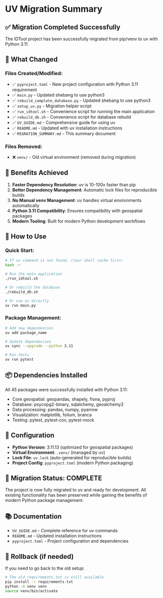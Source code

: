 # UV Migration Summary

## ✅ Migration Completed Successfully

The IDTool project has been successfully migrated from pip/venv to uv with Python 3.11.

## 🔄 What Changed

### Files Created/Modified:
- ✅ `pyproject.toml` - New project configuration with Python 3.11 requirement
- ✅ `main.py` - Updated shebang to use python3
- ✅ `rebuild_complete_database.py` - Updated shebang to use python3
- ✅ `setup_uv.py` - Migration helper script
- ✅ `run_idtool.sh` - Convenience script for running the main application
- ✅ `rebuild_db.sh` - Convenience script for database rebuild
- ✅ `UV_GUIDE.md` - Comprehensive guide for using uv
- ✅ `README.md` - Updated with uv installation instructions
- ✅ `MIGRATION_SUMMARY.md` - This summary document

### Files Removed:
- ❌ `venv/` - Old virtual environment (removed during migration)

## 🎯 Benefits Achieved

1. **Faster Dependency Resolution**: uv is 10-100x faster than pip
2. **Better Dependency Management**: Automatic lock files for reproducible builds
3. **No Manual venv Management**: uv handles virtual environments automatically
4. **Python 3.11 Compatibility**: Ensures compatibility with geospatial packages
5. **Modern Tooling**: Built for modern Python development workflows

## 🚀 How to Use

### Quick Start:
```bash
# If uv command is not found, clear shell cache first:
hash -r

# Run the main application
./run_idtool.sh

# Or rebuild the database
./rebuild_db.sh

# Or use uv directly
uv run main.py
```

### Package Management:
```bash
# Add new dependencies
uv add package_name

# Update dependencies
uv sync --upgrade --python 3.11

# Run tests
uv run pytest
```

## 📦 Dependencies Installed

All 45 packages were successfully installed with Python 3.11:
- Core geospatial: geopandas, shapely, fiona, pyproj
- Database: psycopg2-binary, sqlalchemy, geoalchemy2
- Data processing: pandas, numpy, pyarrow
- Visualization: matplotlib, folium, branca
- Testing: pytest, pytest-cov, pytest-mock

## 🔧 Configuration

- **Python Version**: 3.11.13 (optimized for geospatial packages)
- **Virtual Environment**: `.venv/` (managed by uv)
- **Lock File**: `uv.lock` (auto-generated for reproducible builds)
- **Project Config**: `pyproject.toml` (modern Python packaging)

## 🎉 Migration Status: COMPLETE

The project is now fully migrated to uv and ready for development. All existing functionality has been preserved while gaining the benefits of modern Python package management.

## 📚 Documentation

- `UV_GUIDE.md` - Complete reference for uv commands
- `README.md` - Updated installation instructions
- `pyproject.toml` - Project configuration and dependencies

## 🔄 Rollback (if needed)

If you need to go back to the old setup:
```bash
# The old requirements.txt is still available
pip install -r requirements.txt
python -m venv venv
source venv/bin/activate
```
